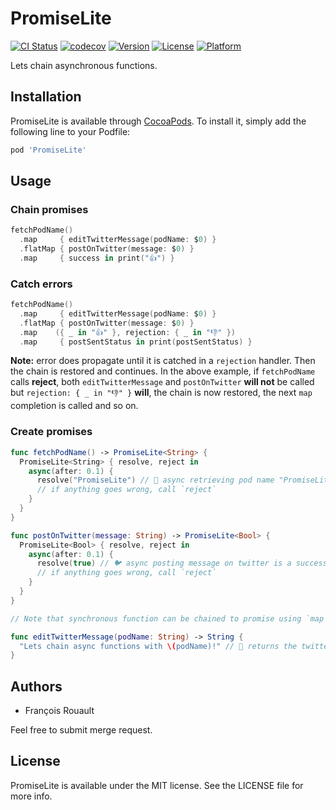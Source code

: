 # PromiseLite

[![CI Status](https://travis-ci.com/frouo/promise-lite.svg?branch=master)](https://travis-ci.com/github/frouo/promise-lite)
[![codecov](https://codecov.io/gh/frouo/promise-lite/branch/master/graph/badge.svg)](https://codecov.io/gh/frouo/promise-lite)
[![Version](https://img.shields.io/cocoapods/v/PromiseLite.svg?style=flat)](https://cocoapods.org/pods/PromiseLite)
[![License](https://img.shields.io/cocoapods/l/PromiseLite.svg?style=flat)](https://cocoapods.org/pods/PromiseLite)
[![Platform](https://img.shields.io/cocoapods/p/PromiseLite.svg?style=flat)](https://cocoapods.org/pods/PromiseLite)

Lets chain asynchronous functions.

## Installation

PromiseLite is available through [CocoaPods](https://cocoapods.org). To install it, simply add the following line to your Podfile:

```ruby
pod 'PromiseLite'
```

## Usage

### Chain promises

```swift
fetchPodName()
  .map     { editTwitterMessage(podName: $0) }
  .flatMap { postOnTwitter(message: $0) }
  .map     { success in print("👍") }
```

### Catch errors

```swift
fetchPodName()
  .map     { editTwitterMessage(podName: $0) }
  .flatMap { postOnTwitter(message: $0) }
  .map    ({ _ in "👍" }, rejection: { _ in "👎" })
  .map     { postSentStatus in print(postSentStatus) }
```

**Note:** error does propagate until it is catched in a `rejection` handler. Then the chain is restored and continues. In the above example, if `fetchPodName` calls __reject__, both `editTwitterMessage` and `postOnTwitter` __will not__ be called but `rejection: { _ in "👎" }` __will__, the chain is now restored, the next `map` completion is called and so on. 

### Create promises

```swift
func fetchPodName() -> PromiseLite<String> {
  PromiseLite<String> { resolve, reject in
    async(after: 0.1) {
      resolve("PromiseLite") // 💎 async retrieving pod name "PromiseLite" is a success, call `resolve`
      // if anything goes wrong, call `reject`
    }
  }
}

func postOnTwitter(message: String) -> PromiseLite<Bool> {
  PromiseLite<Bool> { resolve, reject in
    async(after: 0.1) {
      resolve(true) // 🐦 async posting message on twitter is a success, call `resolve`
      // if anything goes wrong, call `reject`
    }
  }
}

// Note that synchronous function can be chained to promise using `map`.

func editTwitterMessage(podName: String) -> String {
  "Lets chain async functions with \(podName)!" // 📝 returns the twitter message (sync)
}
```

## Authors

- François Rouault

Feel free to submit merge request.

## License

PromiseLite is available under the MIT license. See the LICENSE file for more info.
